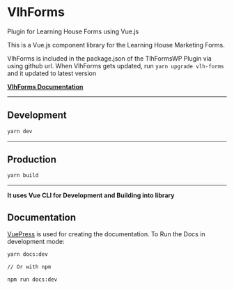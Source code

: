 # VlhForms

Plugin for Learning House Forms using Vue.js

<form-legal-text
    school="Alvernia University"
    fontSize="1.1em"
    textColor="blue"
    ></form-legal-text>

<example/>

<form id="tlh-form">
<form-first-name v-model="submit.firstName"/>
<form-email v-model="submit.email"/>
</form>


This is a Vue.js component library for the Learning House Marketing Forms.

VlhForms is included in the package.json of the TlhFormsWP Plugin via using github url. When VlhForms gets updated, run `yarn upgrade vlh-forms` and it updated to latest version

**[VlhForms Documentation](https://davidroyer.github.io/vlh-forms2/)**

--------------------------------------------------------------------------------

## Development

```bash
yarn dev
```

--------------------------------------------------------------------------------

## Production

```bash
yarn build
```

--------------------------------------------------------------------------------

**It uses Vue CLI for Development and Building into library**

## Documentation

[VuePress](https://vuepress.vuejs.org/) is used for creating the documentation. To Run the Docs in development mode:

```bash
yarn docs:dev

// Or with npm

npm run docs:dev
```